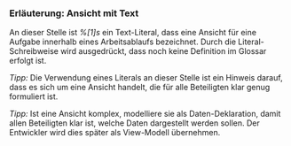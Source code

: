 ### Erläuterung: Ansicht mit Text

An dieser Stelle ist _%[1]s_ ein Text-Literal, dass eine Ansicht für eine Aufgabe innerhalb eines Arbeitsablaufs bezeichnet.
Durch die Literal-Schreibweise wird ausgedrückt, dass noch keine Definition im Glossar erfolgt ist.

_Tipp:_ Die Verwendung eines Literals an dieser Stelle ist ein Hinweis darauf, dass es sich um eine Ansicht handelt, die für alle Beteiligten klar genug formuliert ist.

_Tipp:_ Ist eine Ansicht komplex, modelliere sie als Daten-Deklaration, damit allen Beteiligten klar ist, welche Daten dargestellt werden sollen.
Der Entwickler wird dies später als View-Modell übernehmen.